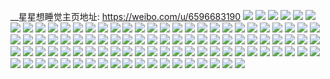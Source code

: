 __星星想睡觉主页地址: https://weibo.com/u/6596683190 
![](https://wx4.sinaimg.cn/mw2000/007cr0DYly1h8wnzpz9wpj30u0114guz.jpg) 
![](https://wx4.sinaimg.cn/mw2000/007cr0DYly1h8tzu9ag0vj30n01ds4bp.jpg) 
![](https://wx4.sinaimg.cn/mw2000/007cr0DYly1h8sydtyjztj30n01ds4qp.jpg) 
![](https://wx4.sinaimg.cn/mw2000/007cr0DYly1h8sydymxjdj30n01ds1kx.jpg) 
![](https://wx4.sinaimg.cn/mw2000/007cr0DYly1h8jxv380ufj30s31dx7fg.jpg) 
![](https://wx4.sinaimg.cn/mw2000/007cr0DYly1h8jxv97onvj30qf1d2k31.jpg) 
![](https://wx4.sinaimg.cn/mw2000/007cr0DYly1h8jwn0tjukj30v415etfr.jpg) 
![](https://wx4.sinaimg.cn/mw2000/007cr0DYly1h8hkzq9oeqj30kk158ae7.jpg) 
![](https://wx4.sinaimg.cn/mw2000/007cr0DYly1h8h8zuv97lj30n01dsh05.jpg) 
![](https://wx4.sinaimg.cn/mw2000/007cr0DYly1h8gktrkotpj31sc2dsnpe.jpg) 
![](https://wx4.sinaimg.cn/mw2000/007cr0DYly1h8gktwy7rmj31sc2dshdt.jpg) 
![](https://wx4.sinaimg.cn/mw2000/007cr0DYly1h8bmbb5kvmj30n00vw485.jpg) 
![](https://wx4.sinaimg.cn/mw2000/007cr0DYly1h83quaqerpj30n01dsk4k.jpg) 
![](https://wx4.sinaimg.cn/mw2000/007cr0DYly1h83qug55cjj30n00s1n3s.jpg) 
![](https://wx4.sinaimg.cn/mw2000/007cr0DYly1h83qu95393j32c03404qt.jpg) 
![](https://wx4.sinaimg.cn/mw2000/007cr0DYly1h766b3htplj30n01dstkw.jpg) 
![](https://wx4.sinaimg.cn/mw2000/007cr0DYly1h6r6s7owbyj30n01ds0yg.jpg) 
![](https://wx4.sinaimg.cn/mw2000/007cr0DYly1h6hn1b4597j30n00p7mz2.jpg) 
![](https://wx4.sinaimg.cn/mw2000/007cr0DYly1h67ix1ln1tj30n01ds4qp.jpg) 
![](https://wx4.sinaimg.cn/mw2000/007cr0DYly1h67ix01l2aj30n01ds4qp.jpg) 
![](https://wx4.sinaimg.cn/mw2000/007cr0DYly1h67ix1vclcj30t21fnwg4.jpg) 
![](https://wx4.sinaimg.cn/mw2000/007cr0DYly1h5wp5nezv4j30sg0vhjv2.jpg) 
![](https://wx4.sinaimg.cn/mw2000/007cr0DYly1h5wp5q761hj30u0140djr.jpg) 
![](https://wx4.sinaimg.cn/mw2000/007cr0DYly1h5wp5rjos7j30u014049f.jpg) 
![](https://wx4.sinaimg.cn/mw2000/007cr0DYly1h5wp5pjtxjj30u014012r.jpg) 
![](https://wx4.sinaimg.cn/mw2000/007cr0DYly1h5wp5qs1loj30u0140wkh.jpg) 
![](https://wx4.sinaimg.cn/mw2000/007cr0DYly1h5wp5simetj30n00xg0sy.jpg) 
![](https://wx4.sinaimg.cn/mw2000/007cr0DYly1h5tn2mw4sjj31sc22anp9.jpg) 
![](https://wx4.sinaimg.cn/mw2000/007cr0DYly1h5tn2uxshoj30sg2s5e81.jpg) 
![](https://wx4.sinaimg.cn/mw2000/007cr0DYly1h5tn2vsl6oj30u21427a1.jpg) 
![](https://wx4.sinaimg.cn/mw2000/007cr0DYly1h5tn2vivmgj315k1e61fh.jpg) 
![](https://wx4.sinaimg.cn/mw2000/007cr0DYly1h5tn2s9awej328a2z37wj.jpg) 
![](https://wx4.sinaimg.cn/mw2000/007cr0DYly1h5tn2p62trj31sc2dshbj.jpg) 
![](https://wx4.sinaimg.cn/mw2000/007cr0DYly1h5dcbhsfp4j30n00vt43w.jpg) 
![](https://wx4.sinaimg.cn/mw2000/007cr0DYly1h4h60zv7v2j31sc2dsx6p.jpg) 
![](https://wx4.sinaimg.cn/mw2000/007cr0DYly1h45fx8yv60j31t02nfx6n.jpg) 
![](https://wx4.sinaimg.cn/mw2000/007cr0DYly1h45fxaxxi9j320l2su7wh.jpg) 
![](https://wx4.sinaimg.cn/mw2000/007cr0DYly1h3xb0cluhxj30n008c0tg.jpg) 
![](https://wx4.sinaimg.cn/mw2000/007cr0DYly1h3rr9fzspsj31kw2dcb29.jpg) 
![](https://wx4.sinaimg.cn/mw2000/007cr0DYly1h3rr9guou0j31kw2dcb27.jpg) 
![](https://wx4.sinaimg.cn/mw2000/007cr0DYly1h3rqe19atzj30n014wk10.jpg) 
![](https://wx4.sinaimg.cn/mw2000/007cr0DYly1h3rqe0wo7ej31kw2dcx6p.jpg) 
![](https://wx4.sinaimg.cn/mw2000/007cr0DYly1h3rqe1i7cwj30n014w7dx.jpg) 
![](https://wx4.sinaimg.cn/mw2000/007cr0DYly1h3rqehl513j31kw2dcb29.jpg) 
![](https://wx4.sinaimg.cn/mw2000/007cr0DYly1h3rqdyppphj30zk1hcdkp.jpg) 
![](https://wx4.sinaimg.cn/mw2000/007cr0DYly1h3rqe7fd0gj31kw2dcb29.jpg) 
![](https://wx4.sinaimg.cn/mw2000/007cr0DYly1h3fre8ldapj30u01hch1g.jpg) 
![](https://wx4.sinaimg.cn/mw2000/007cr0DYly1h30v7ottgdj329r34y7wh.jpg) 
![](https://wx4.sinaimg.cn/mw2000/007cr0DYly1h2qplwgs0uj30u0140dlt.jpg) 
![](https://wx4.sinaimg.cn/mw2000/007cr0DYly1h2l0npxdxjj30u0140gqb.jpg) 
![](https://wx4.sinaimg.cn/mw2000/007cr0DYly1h2l0nqmx8rj30u0140jvs.jpg) 
![](https://wx4.sinaimg.cn/mw2000/007cr0DYly1h2l0nr203xj31400u0wj9.jpg) 
![](https://wx4.sinaimg.cn/mw2000/007cr0DYly1h2l0nrj9tnj31400u00xr.jpg) 
![](https://wx4.sinaimg.cn/mw2000/007cr0DYly1h2jyk82z1vj32c03401ky.jpg) 
![](https://wx4.sinaimg.cn/mw2000/007cr0DYly1h2jykem41qj31v22heqv6.jpg) 
![](https://wx4.sinaimg.cn/mw2000/007cr0DYly1h2jykah5hgj317q1mckdj.jpg) 
![](https://wx4.sinaimg.cn/mw2000/007cr0DYly1h2jyk6t1tej32c0340npe.jpg) 
![](https://wx4.sinaimg.cn/mw2000/007cr0DYly1h2jykrf87vj30n00tj479.jpg) 
![](https://wx4.sinaimg.cn/mw2000/007cr0DYly1h2jykbo7r0j32c0340hdu.jpg) 
![](https://wx4.sinaimg.cn/mw2000/007cr0DYly1h25wbls92sj327u2yq7wi.jpg) 
![](https://wx4.sinaimg.cn/mw2000/007cr0DYly1h25wbkiojbj32c0340kjm.jpg) 
![](https://wx4.sinaimg.cn/mw2000/007cr0DYly1h25imckzr8j30n00fh400.jpg) 
![](https://wx4.sinaimg.cn/mw2000/007cr0DYly1h23d0ieeeqj31e91wzhdt.jpg) 
![](https://wx4.sinaimg.cn/mw2000/007cr0DYly1h23d0l5z34j31o02807wi.jpg) 
![](https://wx4.sinaimg.cn/mw2000/007cr0DYly1h23d0gpewcj31jd1wxkjl.jpg) 
![](https://wx4.sinaimg.cn/mw2000/007cr0DYly1h23d0jazoxj31o0280qv5.jpg) 
![](https://wx4.sinaimg.cn/mw2000/007cr0DYly1h23d0m7ik1j31o0280x6p.jpg) 
![](https://wx4.sinaimg.cn/mw2000/007cr0DYly1h23d0jy2ynj31hb17p4oa.jpg) 
![](https://wx4.sinaimg.cn/mw2000/007cr0DYly1h217ca0mkoj30u0140n55.jpg) 
![](https://wx4.sinaimg.cn/mw2000/007cr0DYly1h217cc5ng2j30u0140dno.jpg) 
![](https://wx4.sinaimg.cn/mw2000/007cr0DYly1h217ceh0pvj30u0140qbv.jpg) 
![](https://wx4.sinaimg.cn/mw2000/007cr0DYly1h1z14iidrcj32c0340npd.jpg) 
![](https://wx4.sinaimg.cn/mw2000/007cr0DYly1h1z14g450xj32c0340kjl.jpg) 
![](https://wx4.sinaimg.cn/mw2000/007cr0DYly1h1jvetfnxjj31rl2dpkjl.jpg) 
![](https://wx4.sinaimg.cn/mw2000/007cr0DYly1h0hk06e72ij31o0280qv5.jpg) 
![](https://wx4.sinaimg.cn/mw2000/007cr0DYly1h0glowgorpj31kw2dcnpd.jpg) 
![](https://wx4.sinaimg.cn/mw2000/007cr0DYly1h0gloxcbnvj31in1zw7vc.jpg) 
![](https://wx4.sinaimg.cn/mw2000/007cr0DYly1gzqk41x857j30n00yzwlx.jpg) 
![](https://wx4.sinaimg.cn/mw2000/007cr0DYly1gzeasjcr5vj31sc2dsu0x.jpg) 
![](https://wx4.sinaimg.cn/mw2000/007cr0DYly1gzdgq231ooj31400u0n5x.jpg) 
![](https://wx4.sinaimg.cn/mw2000/007cr0DYly1gzdgq17e3cj30u0140wnm.jpg) 
![](https://wx4.sinaimg.cn/mw2000/007cr0DYly1gzdgq2kfekj31400u0478.jpg) 
![](https://wx4.sinaimg.cn/mw2000/007cr0DYly1gz9kuvz357j31sc2dsx6q.jpg) 
![](https://wx4.sinaimg.cn/mw2000/007cr0DYly1gz2ve058fmj30u0140dno.jpg) 
![](https://wx4.sinaimg.cn/mw2000/007cr0DYly1gz2ve1cx5vj30u0140qbv.jpg) 
![](https://wx4.sinaimg.cn/mw2000/007cr0DYly1gyyxz7gaurj30mc13p45j.jpg) 
![](https://wx4.sinaimg.cn/mw2000/007cr0DYly1gyud2odh92j30sv1fbtib.jpg) 
![](https://wx4.sinaimg.cn/mw2000/007cr0DYly1gyud2r5b5hj30hx0s9wk8.jpg) 
![](https://wx4.sinaimg.cn/mw2000/007cr0DYly1gxoux2nofzj30n01dsb29.jpg) 
![](https://wx4.sinaimg.cn/mw2000/007cr0DYly1gxoux73uj9j32c033yhdv.jpg) 
![](https://wx4.sinaimg.cn/mw2000/007cr0DYly1gxoux4mo66j30n01ds4qp.jpg) 
![](https://wx4.sinaimg.cn/mw2000/007cr0DYly1gwuityvb2zj30n0153453.jpg) 
![](https://wx4.sinaimg.cn/mw2000/007cr0DYly1gwuiu0jwnxj30n017edmm.jpg) 
![](https://wx4.sinaimg.cn/mw2000/007cr0DYly1gwrlvpgi4uj31401hc4qp.jpg) 
![](https://wx4.sinaimg.cn/mw2000/007cr0DYly1gwrlvsrk6vj32c03404qq.jpg) 
![](https://wx4.sinaimg.cn/mw2000/007cr0DYly1gwrlvrfb21j31sc2dsb2a.jpg) 
![](https://wx4.sinaimg.cn/mw2000/007cr0DYly1gw395r2r1ij31sc2ds1ky.jpg) 
![](https://wx4.sinaimg.cn/mw2000/007cr0DYly1gvzk3sbxnfj315o1qi1kx.jpg) 
![](https://wx4.sinaimg.cn/mw2000/007cr0DYly1gvzk3tk7pjj32c0340qv5.jpg) 
![](https://wx4.sinaimg.cn/mw2000/007cr0DYly1gvzk3v1na2j32c0340kjl.jpg) 
